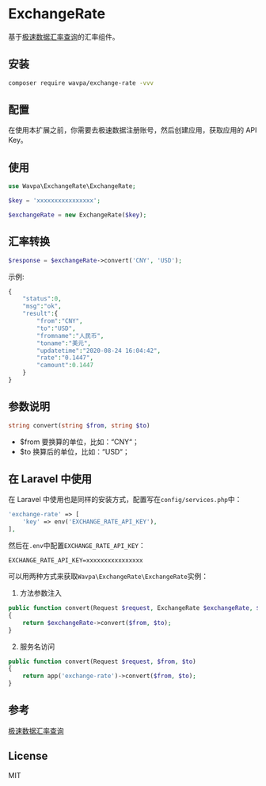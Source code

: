 # ExchangeRate

基于[极速数据汇率查询](https://www.jisuapi.com/api/exchange/)的汇率组件。

## 安装

```sh
composer require wavpa/exchange-rate -vvv
```

## 配置

在使用本扩展之前，你需要去极速数据注册账号，然后创建应用，获取应用的 API Key。

## 使用

```php
use Wavpa\ExchangeRate\ExchangeRate;

$key = 'xxxxxxxxxxxxxxxx';

$exchangeRate = new ExchangeRate($key);
```

## 汇率转换

```php
$response = $exchangeRate->convert('CNY', 'USD');
```

示例:

```php
{
    "status":0,
    "msg":"ok",
    "result":{
        "from":"CNY",
        "to":"USD",
        "fromname":"人民币",
        "toname":"美元",
        "updatetime":"2020-08-24 16:04:42",
        "rate":"0.1447",
        "camount":0.1447
    }
}
```

## 参数说明

```php
string convert(string $from, string $to)
```

- $from 要换算的单位，比如：“CNY“；
- $to   换算后的单位，比如：“USD“；

## 在 Laravel 中使用

在 Laravel 中使用也是同样的安装方式，配置写在`config/services.php`中：

```php
'exchange-rate' => [
    'key' => env('EXCHANGE_RATE_API_KEY'),
],
```

然后在`.env`中配置`EXCHANGE_RATE_API_KEY`：

```
EXCHANGE_RATE_API_KEY=xxxxxxxxxxxxxxxx
```

可以用两种方式来获取`Wavpa\ExchangeRate\ExchangeRate`实例：

1. 方法参数注入

```php
public function convert(Request $request, ExchangeRate $exchangeRate, $from, $to)
{
    return $exchangeRate->convert($from, $to);
}
```

2. 服务名访问

```php
public function convert(Request $request, $from, $to)
{
    return app('exchange-rate')->convert($from, $to);
}
```

## 参考

[极速数据汇率查询](https://www.jisuapi.com/api/exchange/)

## License

MIT
